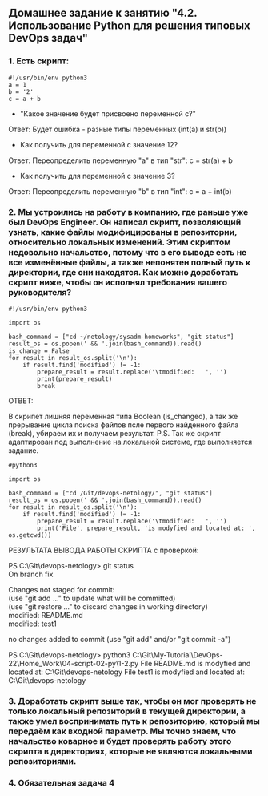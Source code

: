 ## Домашнее задание к занятию "4.2. Использование Python для решения типовых DevOps задач"

### 1. Есть скрипт:

    #!/usr/bin/env python3
    a = 1
    b = '2'
    c = a + b

* "Какое значение будет присвоено переменной c?"    
      
Ответ: Будет ошибка - разные типы переменных (int(a) и str(b))  


* Как получить для переменной c значение 12?  

Ответ: Переопределить переменную "а" в тип "str": c = str(a) + b  

* Как получить для переменной c значение 3?

Ответ: Переопределить переменную "b" в тип "int": c = a + int(b)

### 2. Мы устроились на работу в компанию, где раньше уже был DevOps Engineer. Он написал скрипт, позволяющий узнать, какие файлы модифицированы в репозитории, относительно локальных изменений. Этим скриптом недовольно начальство, потому что в его выводе есть не все изменённые файлы, а также непонятен полный путь к директории, где они находятся. Как можно доработать скрипт ниже, чтобы он исполнял требования вашего руководителя?


    #!/usr/bin/env python3

    import os

    bash_command = ["cd ~/netology/sysadm-homeworks", "git status"]
    result_os = os.popen(' && '.join(bash_command)).read()
    is_change = False
    for result in result_os.split('\n'):
        if result.find('modified') != -1:
            prepare_result = result.replace('\tmodified:   ', '')
            print(prepare_result)
            break


ОТВЕТ:

В скрипет лишняя переменная типа Boolean (is_changed), а так же прерывание цикла поиска файлов псле первого найденного файла (break), убираем их и получаем результат.
P.S. Так же скрипт адаптирован под выполнение на локальной системе, где выполняется задание.

    #python3

    import os

    bash_command = ["cd /Git/devops-netology/", "git status"]
    result_os = os.popen(' && '.join(bash_command)).read()
    for result in result_os.split('\n'):
        if result.find('modified') != -1:
            prepare_result = result.replace('\tmodified:   ', '')
            print('File', prepare_result, 'is modyfied and located at: ', os.getcwd())

РЕЗУЛЬТАТА ВЫВОДА РАБОТЫ СКРИПТА с проверкой:  

PS C:\Git\devops-netology> git status  
On branch fix  

Changes not staged for commit:  
  (use "git add <file>..." to update what will be committed)  
  (use "git restore <file>..." to discard changes in working directory)  
        modified:   README.md  
        modified:   test1  

no changes added to commit (use "git add" and/or "git commit -a")  

PS C:\Git\devops-netology> python3 C:\Git\My-Tutorial\DevOps-22\Home_Work\04-script-02-py\1-2.py
File README.md is modyfied and located at:  C:\Git\devops-netology
File test1 is modyfied and located at:  C:\Git\devops-netology
  

### 3. Доработать скрипт выше так, чтобы он мог проверять не только локальный репозиторий в текущей директории, а также умел воспринимать путь к репозиторию, который мы передаём как входной параметр. Мы точно знаем, что начальство коварное и будет проверять работу этого скрипта в директориях, которые не являются локальными репозиториями.



### 4.  Обязательная задача 4


